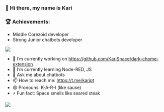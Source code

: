 ### 👋 Hi there, my name is Kari


### 🏆 Achievements:
- Middle Corezoid developer
- Strong Junior chatbots developer


<a href="https://github.com/kariSpace">
  <img align="center"  src="https://github-readme-stats.vercel.app/api?username=KariSpace&theme=github_dark&bg_color=0d1117&show_icons=true&text_color=d4d4d4&hide_border=true&icon_color=8b949e&title_color=58a6ff" />
</a>

<!-- **KariSpace/KariSpace** is a ✨ _special_ ✨ repository because its `README.md` (this file) appears on your GitHub profile. Here are some ideas to get you started: -->
- 🔭 I’m currently working on https://github.com/KariSpace/dark-chome-extension
- 🌱 I’m currently learning Node-RED, JS<!--- 👯 I’m looking to collaborate on ...--><!-- - 🤔 I’m looking for help with ... -->
- 💬 Ask me about chatbots 
- 📫 How to reach me: https://t.me/kaript
- 😄 Pronouns: K-A-R-I (like sause)
- ⚡ Fun fact: Space smells like seared steak




<a href="https://github.com/kariSpace">
  <img align="center" src="https://github-readme-stats.vercel.app/api/top-langs/?username=KariSpace&theme=tokyonight&show_icons=true&hide_border=true&icon_color=909198&title_color=58a6ff&text_color=d4d4d4&bg_color=0d1117&layout=compact&hide=html" />
</a>


